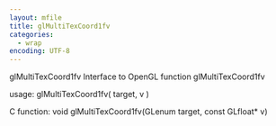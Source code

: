 ```yaml
---
layout: mfile
title: glMultiTexCoord1fv
categories:
  - wrap
encoding: UTF-8
---
```


glMultiTexCoord1fv  Interface to OpenGL function glMultiTexCoord1fv

usage:  glMultiTexCoord1fv( target, v )

C function:  void glMultiTexCoord1fv(GLenum target, const GLfloat\* v)
